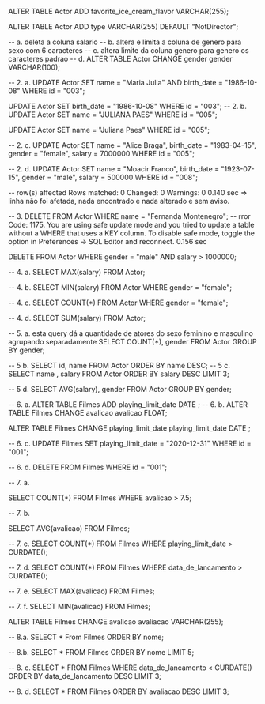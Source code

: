 ALTER TABLE Actor ADD favorite_ice_cream_flavor VARCHAR(255);

ALTER TABLE Actor ADD type VARCHAR(255) DEFAULT "NotDirector";

-- a. deleta a coluna salario
-- b. altera e limita a coluna de genero para sexo com 6 caracteres
-- c. altera limite da coluna genero para genero os caracteres padrao
-- d.
ALTER TABLE Actor CHANGE gender gender VARCHAR(100);

-- 2. a. 
UPDATE Actor
SET name = "Maria Julia" AND  birth_date = "1986-10-08"
WHERE id = "003";

UPDATE Actor
SET birth_date = "1986-10-08"
WHERE id = "003";
-- 2. b.
UPDATE Actor
SET name = "JULIANA PAES"
WHERE id = "005";

UPDATE Actor
SET name = "Juliana Paes"
WHERE id = "005";

-- 2. c.
UPDATE Actor
SET name = "Alice Braga",
birth_date = "1983-04-15",
gender = "female",
salary = 7000000
WHERE id = "005";

-- 2. d.
UPDATE Actor
SET name = "Moacir Franco",
birth_date = "1923-07-15",
gender = "male",
salary = 500000
WHERE id = "008";

--  row(s) affected Rows matched: 0  Changed: 0  Warnings: 0	0.140 sec => linha não foi afetada, nada encontrado e nada alterado e sem aviso.

-- 3. 
DELETE FROM Actor WHERE name = "Fernanda Montenegro";
-- rror Code: 1175. You are using safe update mode and you tried to update a table without a WHERE that uses a KEY column.  To disable safe mode, toggle the option in Preferences -> SQL Editor and reconnect.	0.156 sec

DELETE FROM Actor
WHERE
	gender = "male" AND
	salary > 1000000;
    
-- 4. a.
SELECT MAX(salary) FROM Actor;

-- 4. b.
SELECT MIN(salary) FROM Actor WHERE gender = "female";

-- 4. c.
SELECT COUNT(*) FROM Actor WHERE gender = "female";

-- 4. d.
SELECT SUM(salary) FROM Actor;

-- 5.  a. esta query dá a quantidade de atores do sexo feminino e masculino agrupando separadamente
SELECT COUNT(*), gender
FROM Actor
GROUP BY gender;

-- 5 b. 
SELECT id, name FROM Actor
ORDER BY name DESC;
-- 5 c.
SELECT name , salary FROM Actor
ORDER BY salary DESC LIMIT 3;

-- 5 d.
SELECT AVG(salary), gender FROM Actor
GROUP BY gender;

-- 6. a.
ALTER TABLE Filmes ADD playing_limit_date DATE ;
-- 6. b.
ALTER TABLE Filmes CHANGE avalicao avalicao FLOAT;

ALTER TABLE Filmes CHANGE playing_limit_date playing_limit_date DATE ;

-- 6. c.
UPDATE Filmes
SET
	playing_limit_date = "2020-12-31"
WHERE id = "001";

-- 6. d.
DELETE FROM Filmes WHERE id = "001";

-- 7. a.

SELECT COUNT(*) FROM Filmes WHERE avalicao > 7.5;

-- 7. b.

SELECT AVG(avalicao) FROM Filmes;

-- 7. c.
SELECT COUNT(*) FROM Filmes WHERE playing_limit_date > CURDATE();

-- 7. d.
SELECT COUNT(*) FROM Filmes WHERE data_de_lancamento > CURDATE();

-- 7. e.
SELECT MAX(avalicao) FROM Filmes;

-- 7. f.
SELECT MIN(avalicao) FROM Filmes;

ALTER TABLE Filmes
CHANGE avalicao avaliacao VARCHAR(255); 


-- 8.a.
SELECT * From Filmes ORDER BY nome;

-- 8.b.
SELECT * FROM Filmes ORDER BY nome LIMIT 5;

-- 8. c.
SELECT * FROM Filmes
WHERE data_de_lancamento < CURDATE() 
ORDER BY data_de_lancamento DESC 
LIMIT 3;

-- 8. d.
SELECT * FROM Filmes
ORDER BY avaliacao DESC 
LIMIT 3;


